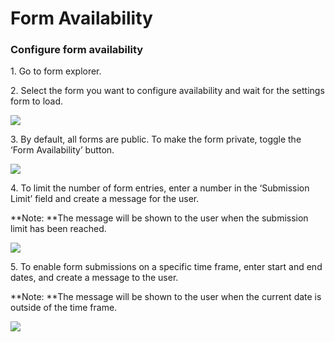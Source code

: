 # Form Availability

### Configure form availability

1\. Go to form explorer.

2\. Select the form you want to configure availability and wait for the settings form to load.

![](https://captisa.com/wp-content/uploads/2019/10/enable-entry-comment-1.png)

3\. By default, all forms are public. To make the form private, toggle the ‘Form Availability’ button.

![](https://captisa.com/wp-content/uploads/2019/10/form-availability-submission-limit.png)

4\. To limit the number of form entries, enter a number in the ‘Submission Limit’ field and create a message for the user.

**Note: **The message will be shown to the user when the submission limit has been reached.

![](https://captisa.com/wp-content/uploads/2019/10/form-availability-date-availability.png)

5\. To enable form submissions on a specific time frame, enter start and end dates, and create a message to the user.

**Note: **The message will be shown to the user when the current date is outside of the time frame.

![](https://captisa.com/wp-content/uploads/2019/10/form-availability-toggle-public.png)
